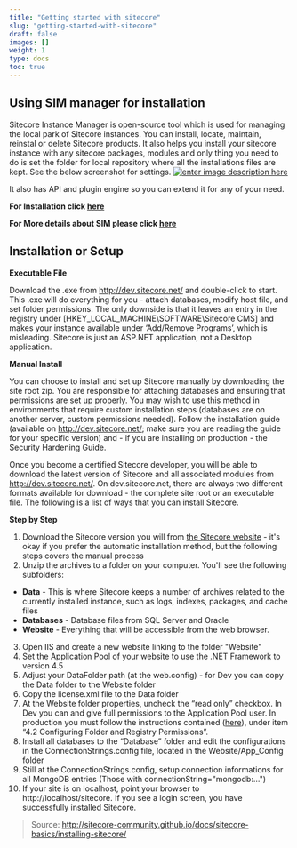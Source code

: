 ```yaml
---
title: "Getting started with sitecore"
slug: "getting-started-with-sitecore"
draft: false
images: []
weight: 1
type: docs
toc: true
---
```


## Using SIM manager for installation
Sitecore Instance Manager is open-source tool which is used for managing the local park of Sitecore instances. You can install, locate, maintain, reinstal or delete Sitecore products. It also helps you install your sitecore instance with any sitecore packages, modules and only thing you need to do is set the folder for local repository where all the installations files are kept. See the below screenshot for settings.
[![enter image description here][1]][1]

It also has API and plugin engine so you can extend it for any of your need.

**For Installation click [here][2]**

**For More details about SIM please click [here][3]**


  [1]: http://i.stack.imgur.com/yITta.png
  [2]: http://dl.sitecore.net/updater/sim/
  [3]: https://github.com/Sitecore/Sitecore-Instance-Manager

## Installation or Setup
**Executable File**

Download the .exe from http://dev.sitecore.net/  and double-click to start. This .exe will do everything for you - attach databases, modify host file, and set folder permissions. The only downside is that it leaves an entry in the registry under [HKEY_LOCAL_MACHINE\SOFTWARE\Sitecore CMS] and makes your instance available under ‘Add/Remove Programs’, which is misleading. Sitecore is just an ASP.NET application, not a Desktop application.

**Manual Install**

You can choose to install and set up Sitecore manually by downloading the site root zip. You are responsible for attaching databases and ensuring that permissions are set up properly. You may wish to use this method in environments that require custom installation steps (databases are on another server, custom permissions needed). Follow the installation guide (available on http://dev.sitecore.net/; make sure you are reading the guide for your specific version) and - if you are installing on production - the Security Hardening Guide.

Once you become a certified Sitecore developer, you will be able to download the latest version of Sitecore and all associated modules from http://dev.sitecore.net/. On dev.sitecore.net, there are always two different formats available for download - the complete site root or an executable file. The following is a list of ways that you can install Sitecore.

**Step by Step**

 1. Download the Sitecore version you will from [the Sitecore website][1] - it's okay if you prefer the automatic installation method, but the following steps covers the manual process
 2. Unzip the archives to a folder on your computer. You'll see the following subfolders:
 - **Data** - This is where Sitecore keeps a number of archives related to the currently installed instance, such as logs, indexes, packages, and cache files
 - **Databases** - Database files from SQL Server and Oracle
 - **Website** - Everything that will be accessible from the web browser.
 3. Open IIS and create a new website linking to the folder "Website"
 7. Set the Application Pool of your website to use the .NET Framework to version 4.5
 8. Adjust your DataFolder path (at the web.config) - for Dev you can copy the Data folder to the Website folder 
 9. Copy the license.xml file to the Data folder 
 10. At the Website folder properties, uncheck the “read only” checkbox. In Dev you can and give full permissions to the Application Pool user. In production you must follow the instructions contained ([here][2]), under item “4.2 Configuring Folder and Registry Permissions”.
 11. Install all databases to the “Database” folder and edit the configurations in the ConnectionStrings.config file, located in the Website/App_Config folder
 12. Still at the ConnectionStrings.config, setup connection informations for all MongoDB entries (Those with connectionString="mongodb:...")
 13. If your site is on localhost, point your browser to http://localhost/sitecore. If you see a login screen, you have successfully installed Sitecore.

  [1]: https://dev.sitecore.net/Downloads.aspx
  [2]: https://dev.sitecore.net/~/media/Downloads/Sitecore_Experience_Platform/8_0/Sitecore_Experience_Platform_8_0/Non-secure/Installation-Guide-SC80-A4.ashx

> Source:
> http://sitecore-community.github.io/docs/sitecore-basics/installing-sitecore/

